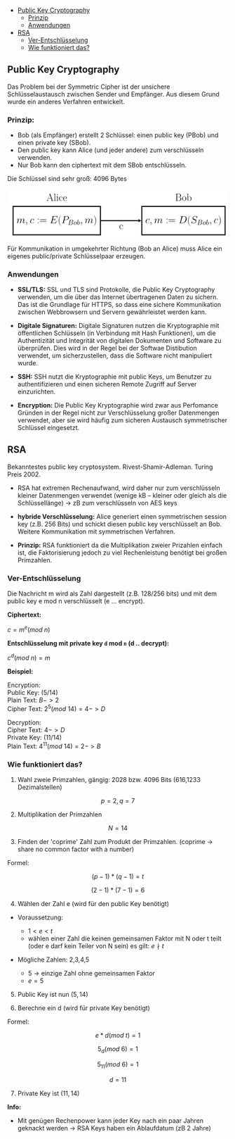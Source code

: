 <!--toc:start-->

- [Public Key Cryptography](#public-key-cryptography)
  - [Prinzip](#prinzip)
  - [Anwendungen](#anwendungen)
- [RSA](#rsa)
  - [Ver-Entschlüsselung](#ver-entschlüsselung)
  - [Wie funktioniert das?](#wie-funktioniert-das)

<!--toc:end-->

## Public Key Cryptography

Das Problem bei der Symmetric Cipher ist der unsichere Schlüsselaustausch zwischen Sender und Empfänger. Aus diesem Grund wurde ein anderes Verfahren entwickelt.

### Prinzip:

- Bob (als Empfänger) erstellt 2 Schlüssel: einen public key (PBob) und einen private key (SBob).
- Den public key kann Alice (und jeder andere) zum verschlüsseln verwenden.
- Nur Bob kann den ciphertext mit dem SBob entschlüsseln.

Die Schlüssel sind sehr groß: 4096 Bytes

![Public Key Cryptography](./img/1.2_Public_Key_Cryptography/public_key_exchange.png)

Für Kommunikation in umgekehrter Richtung (Bob an Alice) muss Alice ein eigenes public/private Schlüsselpaar erzeugen.

### Anwendungen

- **SSL/TLS:** SSL und TLS sind Protokolle, die Public Key Cryptography verwenden, um die über das Internet übertragenen Daten zu sichern. Das ist die Grundlage für HTTPS, so dass eine sichere Kommunikation zwischen Webbrowsern und Servern gewährleistet werden kann.

- **Digitale Signaturen:** Digitale Signaturen nutzen die Kryptographie mit öffentlichen Schlüsseln (in Verbindung mit Hash Funktionen), um die Authentizität und Integrität von digitalen Dokumenten und Software zu überprüfen. Dies wird in der Regel bei der Softwae Distibution verwendet, um sicherzustellen, dass die Software nicht manipuliert wurde.

- **SSH:** SSH nutzt die Kryptographie mit public Keys, um Benutzer zu authentifizieren und einen sicheren Remote Zugriff auf Server einzurichten.

- **Encryption:** Die Public Key Kryptographie wird zwar aus Perfomance Gründen in der Regel nicht zur Verschlüsselung großer Datenmengen verwendet, aber sie wird häufig zum sicheren Austausch symmetrischer Schlüssel eingesetzt.

## RSA

Bekanntestes public key cryptosystem. Rivest-Shamir-Adleman. Turing Preis 2002.

- RSA hat extremen Rechenaufwand, wird daher nur zum verschlüsseln kleiner Datenmengen verwendet (wenige kB – kleiner oder gleich als die Schlüssellänge) -> zB zum verschlüsseln von AES keys

- **hybride Verschlüsselung:** Alice generiert einen symmetrischen session key (z.B. 256 Bits) und schickt diesen public key verschlüsselt an Bob. Weitere Kommunikation mit symmetrischen Verfahren.

- **Prinzip:** RSA funktioniert da die Multiplikation zweier Prizahlen einfach ist, die Faktorisierung jedoch zu viel Rechenleistung benötigt bei großen Primzahlen.

### Ver-Entschlüsselung

Die Nachricht m wird als Zahl dargestellt (z.B. 128/256 bits) und mit dem public key e mod n verschlüsselt (e … encrypt).

**Ciphertext:**

$c=m^e (mod\ n)$

**Entschlüsselung mit private key `d` mod `n` (d .. decrypt):**

$c^d (mod\ n)=m$

**Beispiel:**

Encryption: <br>
Public Key: $(5/14)$<br>
Plain Text: $B -> 2$<br>
Cipher Text: $2^5 (mod\ 14) = 4 -> D$<br>

Decryption:<br>
Cipher Text: $4 -> D$<br>
Private Key: $(11/14)$<br>
Plain Text: $4^{11} (mod\ 14) = 2 -> B$<br>

### Wie funktioniert das?

1. Wahl zweie Primzahlen, gängig: 2028 bzw. 4096 Bits (616,1233 Dezimalstellen)<br>

$$p = 2, q = 7$$

2. Multiplikation der Primzahlen

$$N = 14$$

3. Finden der 'coprime' Zahl zum Produkt der Primzahlen. (coprime -> share no common factor with a number)

Formel:

$$(p-1)*(q-1) = t$$

$$(2-1)*(7-1) = 6$$

4. Wählen der Zahl e (wird für den public Key benötigt)

- Voraussetzung:

  - $1 < e < t$
  - wählen einer Zahl die keinen gemeinsamen Faktor mit N oder t teilt (oder e darf kein Teiler von N sein)
    es gilt: $e \nmid t$

- Mögliche Zahlen: 2,3,4,5
  - 5 -> einzige Zahl ohne gemeinsamen Faktor
  - $e = 5$

5. Public Key ist nun $(5,14)$

6. Berechne ein d (wird für private Key benötigt)

Formel:

$$e * d (mod\ t) = 1$$

$$5_d (mod\ 6) = 1$$

$$5_{11} (mod\ 6) = 1$$

$$d = 11$$

7. Private Key ist $(11, 14)$

**Info:**

- Mit genügen Rechenpower kann jeder Key nach ein paar Jahren geknackt werden -> RSA Keys haben ein Ablaufdatum (zB 2 Jahre)
